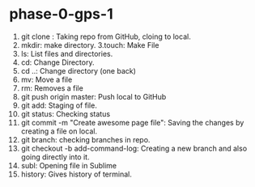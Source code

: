 # phase-0-gps-1

1. git clone <url>: Taking repo from GitHub, cloing to local.
2. mkdir: make directory.
3.touch: Make File
4. ls: List files and directories.
5. cd: Change Directory.
6. cd ..: Change directory (one back)
7. mv: Move a file
8. rm: Removes a file
9. git push origin master: Push local to GitHub
10. git add: Staging of file.
11. git status: Checking status
12. git commit -m "Create awesome page file": Saving the changes by creating a file on local.
13. git branch: checking branches in repo.
14. git checkout -b add-command-log: Creating a new branch and also going directly into it.
15. subl: Opening file in Sublime
16. history: Gives history of terminal.